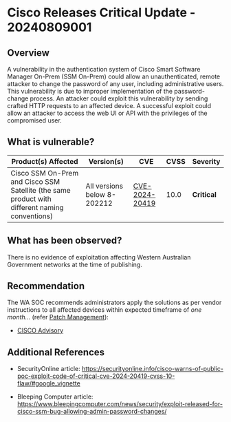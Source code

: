 # Cisco Releases Critical Update - 20240809001

## Overview

A vulnerability in the authentication system of Cisco Smart Software Manager On-Prem (SSM On-Prem) could allow an unauthenticated, remote attacker to change the password of any user, including administrative users. This vulnerability is due to improper implementation of the password-change process. An attacker could exploit this vulnerability by sending crafted HTTP requests to an affected device. A successful exploit could allow an attacker to access the web UI or API with the privileges of the compromised user.

## What is vulnerable?

| Product(s) Affected | Version(s)                                       | CVE                                                             | CVSS | Severity     |
| ------------------- | ------------------------------------------------ | --------------------------------------------------------------- | ---- | ------------ |
| Cisco SSM On-Prem and Cisco SSM Satellite (the same product with different naming conventions) | All versions below 8-202212 | [CVE-2024-20419](https://nvd.nist.gov/vuln/detail/CVE-2024-20419) | 10.0  | **Critical** |

## What has been observed?

There is no evidence of exploitation affecting Western Australian Government networks at the time of publishing.

## Recommendation

The WA SOC recommends administrators apply the solutions as per vendor instructions to all affected devices within expected timeframe of *one month...* (refer [Patch Management](../guidelines/patch-management.md)):

- [CISCO Advisory](https://sec.cloudapps.cisco.com/security/center/content/CiscoSecurityAdvisory/cisco-sa-cssm-auth-sLw3uhUy)

## Additional References

- SecurityOnline article: <https://securityonline.info/cisco-warns-of-public-poc-exploit-code-of-critical-cve-2024-20419-cvss-10-flaw/#google_vignette>

- Bleeping Computer article: <https://www.bleepingcomputer.com/news/security/exploit-released-for-cisco-ssm-bug-allowing-admin-password-changes/>